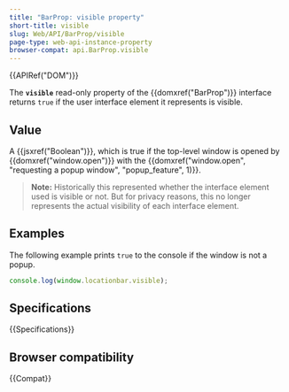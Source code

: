 ```yaml
---
title: "BarProp: visible property"
short-title: visible
slug: Web/API/BarProp/visible
page-type: web-api-instance-property
browser-compat: api.BarProp.visible
---
```


{{APIRef("DOM")}}

The **`visible`** read-only property of the {{domxref("BarProp")}} interface returns `true` if the user interface element it represents is visible.

## Value

A {{jsxref("Boolean")}}, which is true if the top-level window is opened by
{{domxref("window.open")}} with the {{domxref("window.open", "requesting a popup window", "popup_feature", 1)}}.

> **Note:** Historically this represented whether the interface element used is visible
> or not. But for privacy reasons, this no longer represents the actual visibility of each
> interface element.

## Examples

The following example prints `true` to the console if the window is not a popup.

```js
console.log(window.locationbar.visible);
```

## Specifications

{{Specifications}}

## Browser compatibility

{{Compat}}
